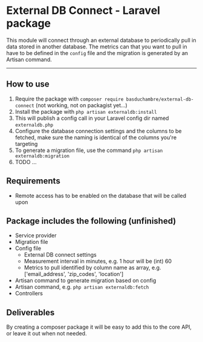 # External DB Connect - Laravel package

This module will connect through an external database to periodically pull in data stored in another database. The metrics can that you want to pull in have to be defined in the `config` file and the migration is generated by an Artisan command.

***

## How to use

1. Require the package with `composer require basduchambre/external-db-connect` (not working, not on packagist yet...)
2. Install the package with `php artisan externaldb:install`
3. This will publish a config call in your Laravel config dir named `externaldb.php`
4. Configure the database connection settings and the columns to be fetched, make sure the naming is identical of the columns you're targeting
5. To generate a migration file, use the command `php artisan externaldb:migration`
6. TODO ...

## Requirements

- Remote access has to be enabled on the database that will be called upon

## Package includes the following (unfinished)

- Service provider
- Migration file
- Config file
    - External DB connect settings
    - Measurement interval in minutes, e.g. 1 hour will be (int) 60
    - Metrics to pull identified by column name as array, e.g. ['email_address', 'zip_codes', 'location']
- Artisan command to generate migration based on config
- Artisan command, e.g. `php artisan externaldb:fetch`
- Controllers

## Deliverables

By creating a composer package it will be easy to add this to the core API, or leave it out when not needed.
